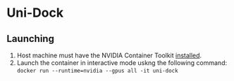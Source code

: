 # Uni-Dock
## Launching
1. Host machine must have the NVIDIA Container Toolkit [installed](https://docs.nvidia.com/datacenter/cloud-native/container-toolkit/latest/install-guide.html).
2. Launch the container in interactive mode uskng the following command:
```docker run --runtime=nvidia --gpus all -it uni-dock```
